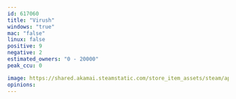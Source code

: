 ```yaml
---
id: 617060
title: "Virush"
windows: "true"
mac: "false"
linux: false
positive: 9
negative: 2
estimated_owners: "0 - 20000"
peak_ccu: 0

image: https://shared.akamai.steamstatic.com/store_item_assets/steam/apps/617060/header.jpg?t=1496942691
opinions:
---
```

